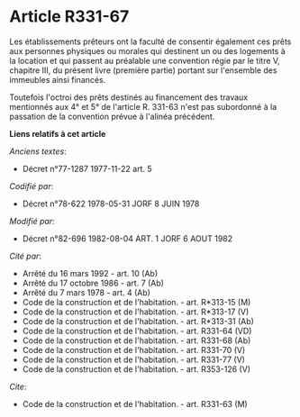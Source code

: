 # Article R331-67

Les établissements prêteurs ont la faculté de consentir également ces prêts aux personnes physiques ou morales qui destinent
un ou des logements à la location et qui passent au préalable une convention régie par le titre V, chapitre III, du présent
livre (première partie) portant sur l'ensemble des immeubles ainsi financés.

Toutefois l'octroi des prêts destinés au financement des travaux mentionnés aux 4° et 5° de l'article R. 331-63 n'est pas
subordonné à la passation de la convention prévue à l'alinéa précédent.

**Liens relatifs à cet article**

_Anciens textes_:

  - Décret n°77-1287 1977-11-22 art. 5

_Codifié par_:

  - Décret n°78-622 1978-05-31 JORF 8 JUIN 1978

_Modifié par_:

  - Décret n°82-696 1982-08-04 ART. 1 JORF 6 AOUT 1982

_Cité par_:

  - Arrêté du 16 mars 1992 - art. 10 (Ab)
  - Arrêté du 17 octobre 1986 - art. 7 (Ab)
  - Arrêté du 7 mars 1978 - art. 4 (Ab)
  - Code de la construction et de l'habitation. - art. R*313-15 (M)
  - Code de la construction et de l'habitation. - art. R*313-17 (V)
  - Code de la construction et de l'habitation. - art. R*313-31 (Ab)
  - Code de la construction et de l'habitation. - art. R331-64 (VD)
  - Code de la construction et de l'habitation. - art. R331-68 (Ab)
  - Code de la construction et de l'habitation. - art. R331-70 (V)
  - Code de la construction et de l'habitation. - art. R331-77 (V)
  - Code de la construction et de l'habitation. - art. R353-126 (V)

_Cite_:

  - Code de la construction et de l'habitation. - art. R331-63 (M)

